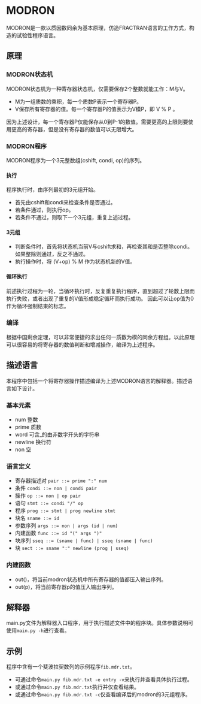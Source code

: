 # MODRON
MODRON是一款以质因数同余为基本原理，仿造FRACTRAN语言的工作方式，构造的试验性程序语言。
## 原理
### MODRON状态机
MODRON状态机为一种寄存器状态机，仅需要保存2个整数就能工作：M与V。
* M为一组质数的乘积，每一个质数P表示一个寄存器P。
* V保存所有寄存器的值。每一个寄存器P的值表示为V模P，即 V % P 。

因为上述设计，每一个寄存器P仅能保存从0到P-1的数值。需要更高的上限则要使用更高的寄存器，但是没有寄存器的数值可以无限增大。
### MODRON程序
MODRON程序为一个3元整数组(cshift, condi, op)的序列。
#### 执行
程序执行时，由序列最初的3元组开始。
* 首先由cshift和condi来检查条件是否通过。
* 若条件通过，则执行op。
* 若条件不通过，则取下一个3元组，重复上述过程。

#### 3元组
* 判断条件时，首先将状态机当前V与cshift求和，再检查其和是否整除condi。如果整除则通过，反之不通过。
* 执行操作时，将 (V+op) % M 作为状态机新的V值。

#### 循环执行
前述执行过程为一轮，当循环执行时，反复重复执行程序，直到超过了轮数上限而执行失败，或者出现了重复的V值形成稳定循环而执行成功。
因此可以让op值为0作为循环强制结束的标志。
### 编译
根据中国剩余定理，可以非常便捷的求出任何一质数为模的同余方程组。以此原理可以很容易的将寄存器的数值判断和增减操作，编译为上述程序。

## 描述语言
本程序中包括一个将寄存器操作描述编译为上述MODRON语言的解释器。描述语言如下设计。
### 基本元素
* num 整数
* prime 质数
* word 可含_的由非数字开头的字符串
* newline 换行符
* non 空

### 语言定义
* 寄存器描述对
`pair ::= prime ":" num`
* 条件
`condi ::= non | condi pair`
* 操作
`op ::= non | op pair`
* 语句
`stmt ::= condi "/" op`
* 程序
`prog ::= stmt | prog newline stmt`
* 块名
`sname ::= id`
* 参数序列
`args ::= non | args (id | num)`
* 内建函数
`func ::= id "(" args ")"`
* 块序列
`sseq ::= (sname | func) | sseq (sname | func)`
* 块
`sect ::= sname ":" newline (prog | sseq)`

### 内建函数
* out()，将当前modron状态机中所有寄存器的值都压入输出序列。
* out\(p\)，将当前寄存器p的值压入输出序列。

## 解释器
main.py文件为解释器入口程序，用于执行描述文件中的程序块。具体参数说明可使用`main.py -h`进行查看。
## 示例
程序中含有一个斐波拉契数列的示例程序`fib.mdr.txt`。
* 可通过命令`main.py fib.mdr.txt -e entry -v`来执行并查看具体执行过程。
* 或通过命令`main.py fib.mdr.txt`执行并仅查看结果。
* 或通过命令`main.py fib.mdr.txt -c`仅查看编译后的modron的3元组程序。

